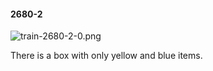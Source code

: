 #### 2680-2
![train-2680-2-0.png](https://github.com/lil-lab/nlvr/raw/master/nlvr/train/images/57/train-2680-2-0.png "train-2680-2-0.png")

There is a box with only yellow and blue items.